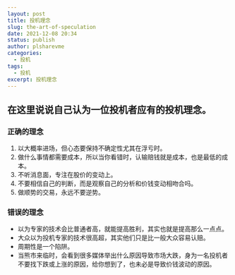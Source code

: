 ```yaml
---
layout: post
title: 投机理念
slug: the-art-of-speculation
date: 2021-12-08 20:34
status: publish
author: plsharevme
categories: 
  - 投机
tags: 
  - 投机
excerpt: 投机理念
---
```


## 在这里说说自己认为一位投机者应有的投机理念。

### 正确的理念
1. 以大概率进场，但心态要保持不确定性尤其在浮亏时。
2. 做什么事情都需要成本，所以当你看错时，认输赔钱就是成本，也是最低的成本。
3. 不听消息面，专注在股价的变动上。
4. 不要相信自己的判断，而是观察自己的分析和价钱变动相吻合吗。
5. 做顺势的交易，永远不要逆势。
      

### 错误的理念
- 以为专家的技术会比普通者高，就能提高胜利，其实也就是提高那么一点点。
- 大众以为投机专家的技术很高超，其实他们只是比一般大众容易认赔。
- 周期性是一个陷阱。
- 当熊市来临时，会看到很多媒体举出什么原因导致市场大跌，身为一名投机者不要找下跌或上涨的原因，给你想到了，也未必是导致价钱波动的原因。
      
      
